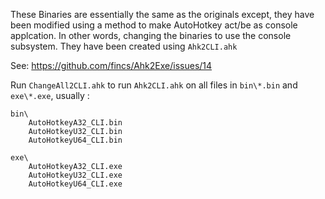 These Binaries are essentially the same as the originals except, they have been modified using a method to make AutoHotkey act/be as console applcation. In other words, changing the binaries to use the console subsystem. They have been created using `Ahk2CLI.ahk`

See: https://github.com/fincs/Ahk2Exe/issues/14

Run `ChangeAll2CLI.ahk` to run `Ahk2CLI.ahk` on all files in `bin\*.bin` and `exe\*.exe`, usually :

```
bin\
	AutoHotkeyA32_CLI.bin
	AutoHotkeyU32_CLI.bin
	AutoHotkeyU64_CLI.bin

exe\
	AutoHotkeyA32_CLI.exe
	AutoHotkeyU32_CLI.exe
	AutoHotkeyU64_CLI.exe
```